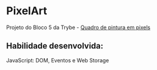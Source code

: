 # PixelArt
Projeto do Bloco 5 da Trybe - <a href="https://luishsk93.github.io/Trybe-PixelArt" target="_blank">Quadro de pintura em pixels</a>

## Habilidade desenvolvida:
JavaScript: DOM, Eventos e Web Storage
